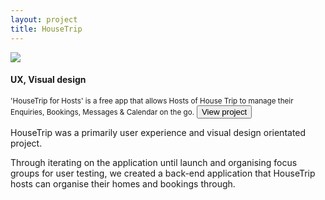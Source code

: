 ```yaml
---
layout: project
title: HouseTrip
---
```


<section class="grid-container">
	<section class="grid-4 housetrip-project-copy">
		<img src="{{ root }}/assets/images/work/housetrip/housetrip_mobile.png">
	</section>
	<section class="grid-2 project-caption">
		<h4 class="montserrat">UX, Visual design</h4>
		<small>'HouseTrip for Hosts' is a free app that allows Hosts of House Trip to manage their Enquiries, Bookings, Messages & Calendar on the go.</small>
		<a href="https://itunes.apple.com/app/id723522079" title="HouseTrip for Hosts">
			<button class="btn btn-2 btn-2c">View project</button>
		</a>
		<p class="push">HouseTrip was a primarily user experience and visual design orientated project.</p>
		<p>Through iterating on the application until launch and organising focus groups for user testing, we created a back-end application that HouseTrip hosts can organise their homes and bookings through.</p>
	</section>
</section>